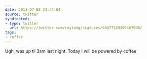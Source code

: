 ```yaml
---
date: 2011-07-08 23:34:04
source: twitter
syndicated:
- type: twitter
  url: https://twitter.com/roytang/statuses/89477380359467008/
tags:
- coffee
---
```


Ugh, was up til 3am last night. Today I will be powered by coffee